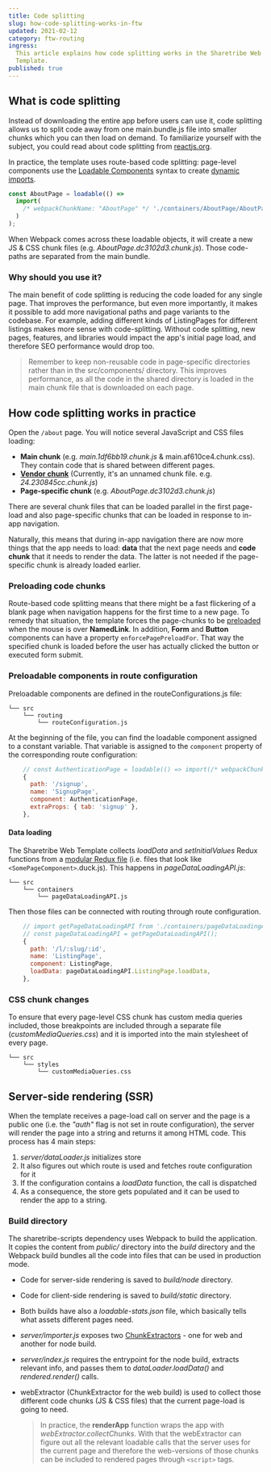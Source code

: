 ```yaml
---
title: Code splitting
slug: how-code-splitting-works-in-ftw
updated: 2021-02-12
category: ftw-routing
ingress:
  This article explains how code splitting works in the Sharetribe Web
  Template.
published: true
---
```


## What is code splitting

Instead of downloading the entire app before users can use it, code
splitting allows us to split code away from one main.bundle.js file into
smaller chunks which you can then load on demand. To familiarize
yourself with the subject, you could read about code splitting from
[reactjs.org](https://reactjs.org/docs/code-splitting.html).

In practice, the template uses route-based code splitting: page-level
components use the
[Loadable Components](https://loadable-components.com/) syntax to create
[dynamic imports](https://webpack.js.org/api/module-methods/#import-1).

```js
const AboutPage = loadable(() =>
  import(
    /* webpackChunkName: "AboutPage" */ './containers/AboutPage/AboutPage'
  )
);
```

When Webpack comes across these loadable objects, it will create a new
JS & CSS chunk files (e.g. _AboutPage.dc3102d3.chunk.js_). Those
code-paths are separated from the main bundle.

### Why should you use it?

The main benefit of code splitting is reducing the code loaded for any
single page. That improves the performance, but even more importantly,
it makes it possible to add more navigational paths and page variants to
the codebase. For example, adding different kinds of ListingPages for
different listings makes more sense with code-splitting. Without code
splitting, new pages, features, and libraries would impact the app's
initial page load, and therefore SEO performance would drop too.

> Remember to keep non-reusable code in page-specific directories rather
> than in the src/components/ directory. This improves performance, as
> all the code in the shared directory is loaded in the main chunk file
> that is downloaded on each page.

## How code splitting works in practice

Open the `/about` page. You will notice several JavaScript and CSS files
loading:

- **Main chunk** (e.g. _main.1df6bb19.chunk.js_ &
  main.af610ce4.chunk.css). They contain code that is shared between
  different pages.
- [**Vendor chunk**](https://twitter.com/wSokra/status/969633336732905474)
  (Currently, it's an unnamed chunk file. e.g. _24.230845cc.chunk.js_)
- **Page-specific chunk** (e.g. _AboutPage.dc3102d3.chunk.js_)

There are several chunk files that can be loaded parallel in the first
page-load and also page-specific chunks that can be loaded in response
to in-app navigation.

Naturally, this means that during in-app navigation there are now more
things that the app needs to load: **data** that the next page needs and
**code chunk** that it needs to render the data. The latter is not
needed if the page-specific chunk is already loaded earlier.

### Preloading code chunks

Route-based code splitting means that there might be a fast flickering
of a blank page when navigation happens for the first time to a new
page. To remedy that situation, the template forces the page-chunks to
be
[preloaded](https://loadable-components.com/docs/prefetching/#manually-preload-a-component)
when the mouse is over **NamedLink**. In addition, **Form** and
**Button** components can have a property `enforcePagePreloadFor`. That
way the specified chunk is loaded before the user has actually clicked
the button or executed form submit.

### Preloadable components in route configuration

Preloadable components are defined in the routeConfigurations.js file:

```shell
└── src
    └── routing
        └── routeConfiguration.js
```

At the beginning of the file, you can find the loadable component
assigned to a constant variable. That variable is assigned to the
`component` property of the corresponding route configuration:

```js
    // const AuthenticationPage = loadable(() => import(/* webpackChunkName: "AuthenticationPage" */ './containers/AuthenticationPage/AuthenticationPage'));
    {
      path: '/signup',
      name: 'SignupPage',
      component: AuthenticationPage,
      extraProps: { tab: 'signup' },
    },
```

#### Data loading

The Sharetribe Web Template collects _loadData_ and _setInitialValues_
Redux functions from a
[modular Redux file](https://github.com/erikras/ducks-modular-redux)
(i.e. files that look like `<SomePageComponent>`.duck.js). This happens
in _pageDataLoadingAPI.js_:

```shell
└── src
    └── containers
        └── pageDataLoadingAPI.js
```

Then those files can be connected with routing through route
configuration.

```js
    // import getPageDataLoadingAPI from './containers/pageDataLoadingAPI';
    // const pageDataLoadingAPI = getPageDataLoadingAPI();
    {
      path: '/l/:slug/:id',
      name: 'ListingPage',
      component: ListingPage,
      loadData: pageDataLoadingAPI.ListingPage.loadData,
    },
```

### CSS chunk changes

To ensure that every page-level CSS chunk has custom media queries
included, those breakpoints are included through a separate file
(_customMediaQueries.css_) and it is imported into the main stylesheet
of every page.

```shell
└── src
    └── styles
        └── customMediaQueries.css
```

## Server-side rendering (SSR)

When the template receives a page-load call on server and the page is a
public one (i.e. the _"auth"_ flag is not set in route configuration),
the server will render the page into a string and returns it among HTML
code. This process has 4 main steps:

1. _server/dataLoader.js_ initializes store
2. It also figures out which route is used and fetches route
   configuration for it
3. If the configuration contains a _loadData_ function, the call is
   dispatched
4. As a consequence, the store gets populated and it can be used to
   render the app to a string.

### Build directory

The sharetribe-scripts dependency uses Webpack to build the application.
It copies the content from _public/_ directory into the _build_
directory and the Webpack build bundles all the code into files that can
be used in production mode.

- Code for server-side rendering is saved to _build/node_ directory.
- Code for client-side rendering is saved to _build/static_ directory.
- Both builds have also a _loadable-stats.json_ file, which basically
  tells what assets different pages need.
- _server/importer.js_ exposes two
  [ChunkExtractors](https://loadable-components.com/docs/server-side-rendering/#collecting-chunks) -
  one for web and another for node build.
- _server/index.js_ requires the entrypoint for the node build, extracts
  relevant info, and passes them to _dataLoader.loadData()_ and
  _rendered.render()_ calls.
- webExtractor (ChunkExtractor for the web build) is used to collect
  those different code chunks (JS & CSS files) that the current
  page-load is going to need.

  > In practice, the **renderApp** function wraps the app with
  > _webExtractor.collectChunks_. With that the webExtractor can figure
  > out all the relevant loadable calls that the server uses for the
  > current page and therefore the web-versions of those chunks can be
  > included to rendered pages through `<script>` tags.
